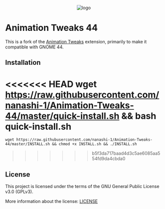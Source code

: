 <p align="center">
    <img alt="logo" src="animation-tweaks@Selenium-H/eicon.png">
</p>

# Animation Tweaks 44

This is a fork of the [Animation Tweaks](https://github.com/Selenium-H/Animation-Tweaks) extension, primarily to make it compatible with GNOME 44.

## Installation

<<<<<<< HEAD
    wget https://raw.githubusercontent.com/nanashi-1/Animation-Tweaks-44/master/quick-install.sh && bash quick-install.sh
=======
    wget https://raw.githubusercontent.com/nanashi-1/Animation-Tweaks-44/master/INSTALL.sh && chmod +x INSTALL.sh && ./INSTALL.sh
>>>>>>> b5f3da717baad4d3c5ae6085aa554fd9da4cbda0

## License

This project is licensed under the terms of the GNU General Public License v3.0 (GPLv3).

More information about the license: [LICENSE](LICENSE)
